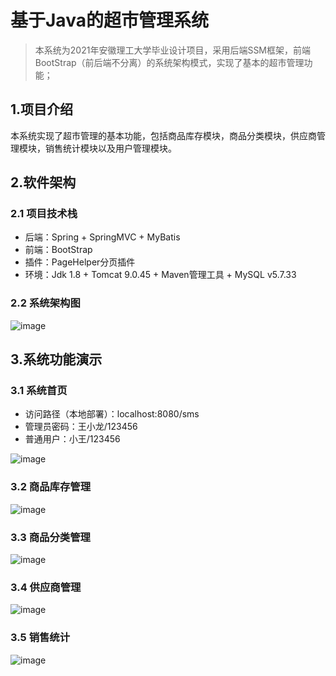 # 基于Java的超市管理系统

> 本系统为2021年安徽理工大学毕业设计项目，采用后端SSM框架，前端BootStrap（前后端不分离）的系统架构模式，实现了基本的超市管理功能；

## 1.项目介绍
本系统实现了超市管理的基本功能，包括商品库存模块，商品分类模块，供应商管理模块，销售统计模块以及用户管理模块。

## 2.软件架构
### 2.1 项目技术栈
- 后端：Spring + SpringMVC + MyBatis
- 前端：BootStrap
- 插件：PageHelper分页插件
- 环境：Jdk 1.8 + Tomcat 9.0.45 + Maven管理工具 + MySQL v5.7.33

### 2.2 系统架构图
![image](https://user-images.githubusercontent.com/42307653/120094572-a636fd00-c153-11eb-93ae-6566bbaca447.png)

## 3.系统功能演示
### 3.1 系统首页
- 访问路径（本地部署）：localhost:8080/sms
- 管理员密码：王小龙/123456
- 普通用户：小王/123456 

![image](https://user-images.githubusercontent.com/42307653/119770663-142eba80-beef-11eb-8770-f6919fe447ab.png)

### 3.2 商品库存管理
![image](https://user-images.githubusercontent.com/42307653/119770773-3c1e1e00-beef-11eb-8375-b312a9f56afb.png)

### 3.3 商品分类管理
![image](https://user-images.githubusercontent.com/42307653/119771358-2826ec00-bef0-11eb-997b-cd50583c7e23.png)

### 3.4 供应商管理
![image](https://user-images.githubusercontent.com/42307653/119771388-36750800-bef0-11eb-90c4-08ee67a926e8.png)

### 3.5 销售统计
![image](https://user-images.githubusercontent.com/42307653/119771412-3f65d980-bef0-11eb-99c4-e17c8b599f49.png)



